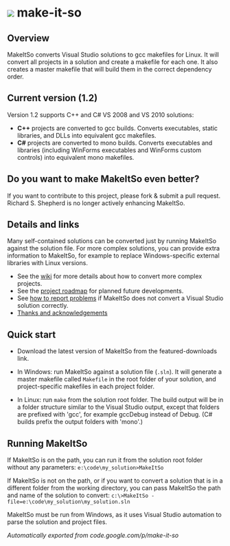 <img src="https://user-images.githubusercontent.com/7102064/162118791-fa648dcc-5595-4872-b59c-d0e4d4369757.png"
/> make-it-so
=============


Overview
--------

MakeItSo converts Visual Studio solutions to gcc makefiles for Linux. It will convert all projects in a solution and create a makefile for each one. It also creates a master makefile that will build them in the correct dependency order.


Current version (1.2)
---------------------

Version 1.2 supports C++ and C# VS 2008 and VS 2010 solutions:
* **C++** projects are converted to gcc builds. Converts executables, static libraries, and DLLs into equivalent gcc makefiles.
* **C#** projects are converted to mono builds. Converts executables and libraries (including WinForms executables and WinForms custom controls) into equivalent mono makefiles.


Do you want to make MakeItSo even better?
-----------------------------------------

If you want to contribute to this project, please fork & submit a pull request. Richard S. Shepherd is no longer actively enhancing MakeItSo.


Details and links
-----------------

Many self-contained solutions can be converted just by running MakeItSo against the solution file. For more complex solutions, you can provide extra information to MakeItSo, for example to replace Windows-specific external libraries with Linux versions.

* See the [wiki](Wikis/) for more details about how to convert more complex projects.
* See the [project roadmap](Wikis/ProjectRoadmap.md) for planned future developments.
* See [how to report problems](Wikis/HowToReportProblems.md) if MakeItSo does not convert a Visual Studio solution correctly.
* [Thanks and acknowledgements](Wikis/ThanksAndAcknowledgements.md)


Quick start
-----------

* Download the latest version of MakeItSo from the featured-downloads link.

* In Windows: run MakeItSo against a solution file (`.sln`). It will generate a master makefile called `Makefile` in the root folder of your solution, and project-specific makefiles in each project folder.

* In Linux: run `make` from the solution root folder. The build output will be in a folder structure similar to the Visual Studio output, except that folders are prefixed with 'gcc', for example gccDebug instead of Debug. (C# builds prefix the output folders with 'mono'.)


Running MakeItSo
----------------

If MakeItSo is on the path, you can run it from the solution root folder without any parameters: `e:\code\my_solution>MakeItSo`

If MakeItSo is not on the path, or if you want to convert a solution that is in a different folder from the working directory, you can pass MakeItSo the path and name of the solution to convert: `c:\>MakeItSo -file=e:\code\my_solution\my_solution.sln`

MakeItSo must be run from Windows, as it uses Visual Studio automation to parse the solution and project files.


_Automatically exported from code.google.com/p/make-it-so_
